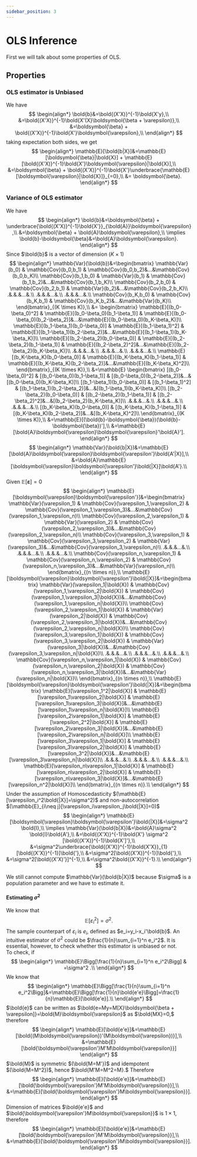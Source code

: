 ```yaml
---
sidebar_position: 3
---
```

# OLS Inference

First we will talk about some properties of OLS.

## Properties

### OLS estimator is Unbiased

We have
$$
\begin{align*}
    \bold{b}&=\bold{(X'X)}^{-1}\bold{X'y},\\
    &=\bold{(X'X)}^{-1}\bold{X'(X}\boldsymbol{\beta + \varepsilon)},\\
    &=\boldsymbol{\beta} + \bold{(X'X)}^{-1}\bold{X'}\boldsymbol{\varepsilon},\\
\end{align*}
$$
taking expectation both sides, we get
$$
\begin{align*}
    \mathbb{E}[\bold{b|X}]&=\mathbb{E}[\boldsymbol{\beta}|\bold{X}] + \mathbb{E}[\bold{(X'X)}^{-1}\bold{X'}\boldsymbol{\varepsilon}|\bold{X}],\\
    &=\boldsymbol{\beta} + \bold{(X'X)}^{-1}\bold{X'}\underbrace{\mathbb{E}[\boldsymbol{\varepsilon}|\bold{X}]}_{=0},\\
    &= \boldsymbol{\beta}.
\end{align*}
$$

### Variance of OLS estimator

We have
$$
\begin{align*}
    \bold{b}&=\boldsymbol{\beta} + \underbrace{\bold{(X'X)}^{-1}\bold{X'}}_{\bold{A}}\boldsymbol{\varepsilon},\\
    &=\boldsymbol{\beta} + \bold{A}\boldsymbol{\varepsilon},\\
    \implies \bold{b}-\boldsymbol{\beta}&=\bold{A}\boldsymbol{\varepsilon}.
\end{align*}
$$
Since $\bold{b}$ is a vector of dimension $(K \times 1)$
$$
\begin{align*}
    \mathbb{Var}(\bold{b})&=\begin{bmatrix}
\mathbb{Var}(b_0) & \mathbb{Cov}(b_0,b_1) & \mathbb{Cov}(b_0,b_2)&...&\mathbb{Cov}(b_0,b_K)\\
\mathbb{Cov}(b_1,b_0) & \mathbb{Var}(b_1) & \mathbb{Cov}(b_1,b_2)&...&\mathbb{Cov}(b_1,b_K)\\
\mathbb{Cov}(b_2,b_0) & \mathbb{Cov}(b_2,b_1) & \mathbb{Var}(b_2)&...&\mathbb{Cov}(b_2,b_K)\\
.&.&.&...&.\\
.&.&.&...&.\\
.&.&.&...&.\\
\mathbb{Cov}(b_K,b_0) & \mathbb{Cov}(b_K,b_1) & \mathbb{Cov}(b_K,b_2)&...&\mathbb{Var}(b_K)\\
\end{bmatrix}_{(K \times K)},\\
&=
\begin{bmatrix}
\mathbb{E}[(b_0-\beta_0)^2] & \mathbb{E}[(b_0-\beta_0)(b_1-\beta_1)] & \mathbb{E}[(b_0-\beta_0)(b_2-\beta_2)]&...&\mathbb{E}[(b_0-\beta_0)(b_K-\beta_K)]\\
\mathbb{E}[(b_1-\beta_1)(b_0-\beta_0)] & \mathbb{E}[(b_1-\beta_1)^2] & \mathbb{E}[(b_1-\beta_1)(b_2-\beta_2)]&...&\mathbb{E}[(b_1-\beta_1)(b_K-\beta_K)]\\
\mathbb{E}[(b_2-\beta_2)(b_0-\beta_0)] & \mathbb{E}[(b_2-\beta_2)(b_1-\beta_1)] & \mathbb{E}[(b_2-\beta_2)^2]&...&\mathbb{E}[(b_2-\beta_2)(b_K-\beta_K)]\\
.&.&.&...&.\\
.&.&.&...&.\\
.&.&.&...&.\\
\mathbb{E}[(b_K-\beta_K)(b_0-\beta_0)] & \mathbb{E}[(b_K-\beta_K)(b_1-\beta_1)] & \mathbb{E}[(b_K-\beta_K)(b_2-\beta_2)]&...&\mathbb{E}[(b_K-\beta_K)^2]\\
\end{bmatrix}_{(K \times K)},\\
&=\mathbb{E}
\begin{bmatrix}
[(b_0-\beta_0)^2] & [(b_0-\beta_0)(b_1-\beta_1)] & [(b_0-\beta_0)(b_2-\beta_2)]&...&[(b_0-\beta_0)(b_K-\beta_K)]\\
[(b_1-\beta_1)(b_0-\beta_0)] & [(b_1-\beta_1)^2] & [(b_1-\beta_1)(b_2-\beta_2)]&...&[(b_1-\beta_1)(b_K-\beta_K)]\\
[(b_2-\beta_2)(b_0-\beta_0)] & [(b_2-\beta_2)(b_1-\beta_1)] & [(b_2-\beta_2)^2]&...&[(b_2-\beta_2)(b_K-\beta_K)]\\
.&.&.&...&.\\
.&.&.&...&.\\
.&.&.&...&.\\
[(b_K-\beta_K)(b_0-\beta_0)] & [(b_K-\beta_K)(b_1-\beta_1)] & [(b_K-\beta_K)(b_2-\beta_2)]&...&[(b_K-\beta_K)^2]\\
\end{bmatrix}_{(K \times K)},\\
&=\mathbb{E}[(\bold{b}-\boldsymbol{\beta})(\bold{b}-\boldsymbol{\beta})'],\\
&=\mathbb{E}[\bold{A}\boldsymbol{\varepsilon}\boldsymbol{\varepsilon}'\bold{A}'].
\end{align*}
$$
$$
\begin{align*}
    \mathbb{Var}(\bold{b|X})&=\mathbb{E}[\bold{A}\boldsymbol{\varepsilon}\boldsymbol{\varepsilon'}\bold{A'|X}],\\
    &=\bold{A}\mathbb{E}[\boldsymbol{\varepsilon}\boldsymbol{\varepsilon'}\bold{|X}]\bold{A'}.\\
\end{align*}
$$
Given $\mathbb{E}[\boldsymbol{\varepsilon}]=0$
$$
\begin{align*}
    \mathbb{E}[\boldsymbol{\varepsilon}\boldsymbol{\varepsilon'}]&=\begin{bmatrix}
\mathbb{Var}(\varepsilon_1) & \mathbb{Cov}(\varepsilon_1,\varepsilon_2) & \mathbb{Cov}(\varepsilon_1,\varepsilon_3)&...&\mathbb{Cov}(\varepsilon_1,\varepsilon_n)\\
\mathbb{Cov}(\varepsilon_2,\varepsilon_1) & \mathbb{Var}(\varepsilon_2) & \mathbb{Cov}(\varepsilon_2,\varepsilon_3)&...&\mathbb{Cov}(\varepsilon_2,\varepsilon_n)\\
\mathbb{Cov}(\varepsilon_3,\varepsilon_1) & \mathbb{Cov}(\varepsilon_3,\varepsilon_2) & \mathbb{Var}(\varepsilon_3)&...&\mathbb{Cov}(\varepsilon_3,\varepsilon_n)\\
.&.&.&...&.\\
.&.&.&...&.\\
.&.&.&...&.\\
\mathbb{Cov}(\varepsilon_n,\varepsilon_1) & \mathbb{Cov}(\varepsilon_n,\varepsilon_2) & \mathbb{Cov}(\varepsilon_n,\varepsilon_3)&...&\mathbb{Var}(\varepsilon_n)\\
\end{bmatrix}_{(n \times n)},\\
\mathbb{E}[\boldsymbol{\varepsilon}\boldsymbol{\varepsilon'}\bold{|X}]&=\begin{bmatrix}
\mathbb{Var}(\varepsilon_1|\bold{X}) & \mathbb{Cov}(\varepsilon_1,\varepsilon_2|\bold{X}) & \mathbb{Cov}(\varepsilon_1,\varepsilon_3|\bold{X})&...&\mathbb{Cov}(\varepsilon_1,\varepsilon_n|\bold{X})\\
\mathbb{Cov}(\varepsilon_2,\varepsilon_1|\bold{X}) & \mathbb{Var}(\varepsilon_2|\bold{X}) & \mathbb{Cov}(\varepsilon_2,\varepsilon_3|\bold{X})&...&\mathbb{Cov}(\varepsilon_2,\varepsilon_n|\bold{X})\\
\mathbb{Cov}(\varepsilon_3,\varepsilon_1|\bold{X}) & \mathbb{Cov}(\varepsilon_3,\varepsilon_2|\bold{X}) & \mathbb{Var}(\varepsilon_3|\bold{X})&...&\mathbb{Cov}(\varepsilon_3,\varepsilon_n|\bold{X})\\
.&.&.&...&.\\
.&.&.&...&.\\
.&.&.&...&.\\
\mathbb{Cov}(\varepsilon_n,\varepsilon_1|\bold{X}) & \mathbb{Cov}(\varepsilon_n,\varepsilon_2|\bold{X}) & \mathbb{Cov}(\varepsilon_n,\varepsilon_3|\bold{X})&...&\mathbb{Var}(\varepsilon_n|\bold{X})\\
\end{bmatrix}_{(n \times n)},\\
\mathbb{E}[\boldsymbol{\varepsilon}\boldsymbol{\varepsilon'}\bold{|X}]&=\begin{bmatrix}
    \mathbb{E}[\varepsilon_1^2|\bold{X}] & \mathbb{E}[\varepsilon_1\varepsilon_2|\bold{X}] & \mathbb{E}[\varepsilon_1\varepsilon_3|\bold{X}]&...&\mathbb{E}[\varepsilon_1\varepsilon_n|\bold{X}]\\
    \mathbb{E}[\varepsilon_2\varepsilon_1|\bold{X}] & \mathbb{E}[\varepsilon_2^2|\bold{X}] & \mathbb{E}[\varepsilon_2\varepsilon_3|\bold{X}]&...&\mathbb{E}[\varepsilon_2\varepsilon_n|\bold{X}]\\
    \mathbb{E}[\varepsilon_3\varepsilon_1|\bold{X}] & \mathbb{E}[\varepsilon_3\varepsilon_2|\bold{X}] & \mathbb{E}[\varepsilon_3^2|\bold{X}]&...&\mathbb{E}[\varepsilon_3\varepsilon_n|\bold{X}]\\
    .&.&.&...&.\\
    .&.&.&...&.\\
    .&.&.&...&.\\
    \mathbb{E}[\varepsilon_n\varepsilon_1|\bold{X}] & \mathbb{E}[\varepsilon_n\varepsilon_2|\bold{X}] & \mathbb{E}[\varepsilon_n\varepsilon_3|\bold{X}]&...&\mathbb{E}[\varepsilon_n^2|\bold{X}]\\
\end{bmatrix}_{(n \times n)}.\\
\end{align*}
$$
Under the assumption of Homoscedasticity $(\mathbb{E}[\varepsilon_i^2\bold{|X}]=\sigma^2)$ and non-autocorrelation $(\mathbb{E}_{i\neq j}[\varepsilon_i\varepsilon_j\bold{|X}]=0)$
$$
\begin{align*}
    \mathbb{E}[\boldsymbol{\varepsilon}\boldsymbol{\varepsilon'}\bold{|X}]&=\sigma^2 \bold{I},\\
    \implies \mathbb{Var}(\bold{b|X})&=\bold{A}\sigma^2 \bold{I}\bold{A'},\\
    &=\bold{(X'X)}^{-1}\bold{X'} \sigma^2 [\bold{(X'X)}^{-1}\bold{X']'},\\
    &=\sigma^2\underbrace{\bold{(X'X)}^{-1}\bold{X'X}}_{1}[\bold{(X'X)}^{-1}]\bold{'},\\
    &=\sigma^2[\bold{(X'X)}^{-1}]\bold{'},\\
    &=\sigma^2[\bold{(X'X)'}]^{-1},\\
    &=\sigma^2\bold{(X'X)}^{-1}.\\
\end{align*}
$$
<div style={{ textAlign: 'justify', color: 'red' }}>
We still cannot compute $\mathbb{Var}(\bold{b|X})$ because $\sigma$ is a population parameter and we have to estimate it.
</div>

#### Estimating $\sigma^2$

We know that
$$
\mathbb{E}[\varepsilon_i^2]=\sigma^2.
$$
The sample counterpart of $\varepsilon_i$ is $e_i$, defined as $e_i=y_i-x_i'\bold{b}$. An intuitive estimator of $\sigma^2$ could be $\frac{1}{n}\sum_{i=1}^n e_i^2$. It is essential, however, to check whether this estimator is unbiased or not.  
To check, if
$$
\begin{align*}
    \mathbb{E}\Bigg[\frac{1}{n}\sum_{i=1}^n e_i^2\Bigg] & =\sigma^2 .\\
\end{align*}
$$
We know that
$$
\begin{align*}
    \mathbb{E}\Bigg[\frac{1}{n}\sum_{i=1}^n e_i^2\Bigg]&=\mathbb{E}\Bigg[\frac{1}{n}\bold{e'e}\Bigg]=\frac{1}{n}\mathbb{E}[\bold{e'e}].\\
\end{align*}
$$
$\bold{e}$ can be written as $\bold{e=My=M[X}\boldsymbol{\beta + \varepsilon]}=\bold{M}\boldsymbol{\varepsilon}$ as $\bold{MX}=0,$ therefore
$$
\begin{align*}
    \mathbb{E}[\bold{e'e}]&=\mathbb{E}[\bold{(M\boldsymbol{\varepsilon})'(M\boldsymbol{\varepsilon})}],\\
    &=\mathbb{E}[\bold{\boldsymbol{\varepsilon'}M'M\boldsymbol{\varepsilon}}]
\end{align*}
$$
$\bold{M}$ is symmetric $(\bold{M=M'})$ and idempotent $(\bold{M=M^2})$, hence $\bold{M'M=M^2=M}.$ Therefore
$$
\begin{align*}
    \mathbb{E}[\bold{e'e}]&=\mathbb{E}[\bold{\boldsymbol{\varepsilon'}M'M\boldsymbol{\varepsilon}}],\\
    &=\mathbb{E}[\bold{\boldsymbol{\varepsilon'}M\boldsymbol{\varepsilon}}].
\end{align*}
$$
Dimension of matrices $\bold{e'e}$ and $\bold{\boldsymbol{\varepsilon'}M\boldsymbol{\varepsilon}}$ is $1\times 1$, therefore
$$
\begin{align*}
    \mathbb{E}[\bold{e'e}]&=\mathbb{E}[\bold{\boldsymbol{\varepsilon'}M'M\boldsymbol{\varepsilon}}],\\
    &=\mathbb{E}[\bold{\boldsymbol{\varepsilon'}M\boldsymbol{\varepsilon}}].
\end{align*}
$$